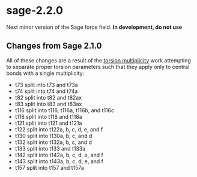 # sage-2.2.0
Next minor version of the Sage force field. **In development, do not use**

## Changes from Sage 2.1.0
All of these changes are a result of the [torsion multiplicity][tm] work
attempting to separate proper torsion parameters such that they apply only to
central bonds with a single multiplicity:
- t73 split into t73 and t73a
- t74 split into t74 and t74a
- t82 split into t82 and t82ax
- t83 split into t83 and t83ax
- t116 split into t116, t116a, t116b, and t116c
- t118 split into t118 and t118a
- t121 split into t121 and t121a
- t122 split into t122a, b, c, d, e, and f
- t130 split into t130a, b, c, and d
- t132 split into t132a, b, c, and d
- t133 split into t133 and t133a
- t142 split into t142a, b, c, d, e, and f
- t143 split into t143a, b, c, d, e, and f
- t157 split into t157 and t157a

[tm]: https://openforcefield.atlassian.net/wiki/spaces/FF/pages/2603909164/Torsion+multiplicity
